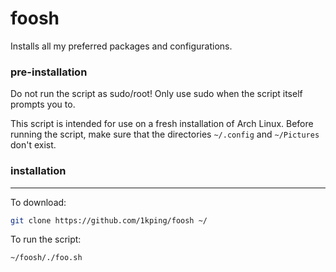 # foosh
Installs all my preferred packages and configurations.
### pre-installation
Do not run the script as sudo/root! Only use sudo when the script itself prompts you to.

This script is intended for use on a fresh installation of Arch Linux. Before running the script, make sure that the directories ```~/.config``` and ```~/Pictures``` don't exist.
### installation
---
To download:
```sh
git clone https://github.com/1kping/foosh ~/
```
To run the script:
```sh
~/foosh/./foo.sh
```
